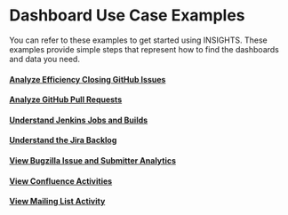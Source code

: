 # Dashboard Use Case Examples

You can refer to these examples to get started using INSIGHTS. These examples provide simple steps that represent how to find the dashboards and data you need.

#### [Analyze Efficiency Closing GitHub Issues](analyze-efficiency-closing-github-issues.md)

#### [Analyze GitHub Pull Requests](analyze-github-pull-requests.md)

#### [Understand Jenkins Jobs and Builds](understand-jenkins-jobs-and-builds.md)

#### [Understand the Jira Backlog](understand-the-jira-backlog.md)

#### [View Bugzilla Issue and Submitter Analytics](bugzilla-issue-and-submitter-analytics.md)

#### [View Confluence Activities](confluence-activities.md)

#### [View Mailing List Activity](view-mailing-list-activity.md)

